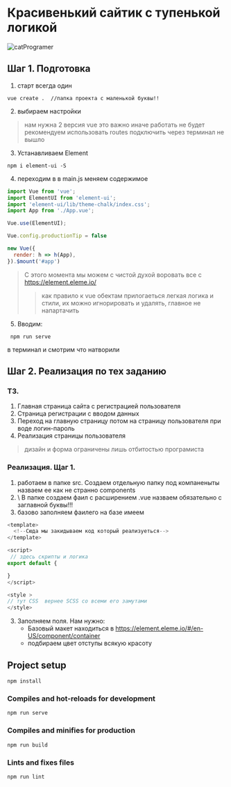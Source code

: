 # Красивенький сайтик с тупенькой логикой
![catProgramer](https://s5-goods.ozstatic.by/2000/508/886/10/10886508_0.jpg) 

## Шаг 1. Подготовка
1. старт всегда один
```
vue create .  //папка проекта с маленькой буквы!! 
```
2. выбираем настройки 
> нам нужна 2 версия vue  это важно иначе работать не будет
> рекомендуем использовать routes подключить через терминал не вышло

3. Устанавливаем Element 
```
npm i element-ui -S
```


4. переходим в в main.js меняем cодержимое
```js
import Vue from 'vue';
import ElementUI from 'element-ui';
import 'element-ui/lib/theme-chalk/index.css';
import App from './App.vue';

Vue.use(ElementUI);

Vue.config.productionTip = false

new Vue({
  render: h => h(App),
}).$mount('#app')
```
> С этого момента мы можем с чистой духой воровать все  с https://element.eleme.io/
>> как правило к vue обектам прилогаеться легкая логика и стили, их можно игнорировать и удалять, главное не напартачить

5. Вводим:
```
 npm run serve
 ```
  в терминал и смотрим что натворили

## Шаг 2. Реализация по тех заданию
### ТЗ. 
1. Главная страница сайта с регистрацией пользователя 
2. Страница регистрации с вводом данных
3. Переход на главную страницу потом на страницу пользователя при воде логин-пароль
4. Реализация страницы пользователя
> дизайн и форма ограничены лишь отбитостью програмиста

### Реализация. Щаг 1. 
1. работаем в папке src. Создаем отдельную папку  под компаненыты назваем ее как не странно components
2. \ В папке создаем фаил с расширением .vue назваем обязательно с заглавной буквы!!!
3. базово заполняем фаилего на базе имеем
```js
<template>
  <!--Сюда мы закидываем код который реализуеться-->
</template>

<script>
 // здесь скрипты и логика
export default {

}
</script>

<style >
// тут СSS  вернее SCSS со всеми его замутами
</style>
```
3. Заполняем поля. Нам нужно:
   * Базовый макет находиться в https://element.eleme.io/#/en-US/component/container 
   * подбираем цвет отступы всякую красоту







## Project setup
```
npm install
```
### Compiles and hot-reloads for development
```
npm run serve
```
### Compiles and minifies for production
```
npm run build
```
### Lints and fixes files
```
npm run lint
```

